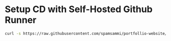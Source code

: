 # Setup CD with Self-Hosted Github Runner

```bash
curl -s https://raw.githubusercontent.com/spamsammi/portfollio-website/main/bin/setup-runner.py | python3 - --repo-url=https://github.com/spamsammi/portfollio-website.git --runner-working-dir=<your_runners_working_directory>
```